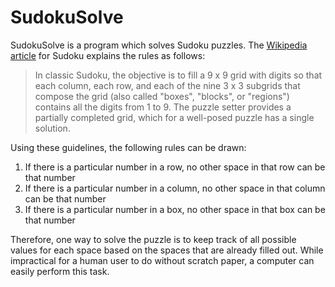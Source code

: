 # SudokuSolve

SudokuSolve is a program which solves Sudoku puzzles.
The [Wikipedia article](en.wikipedia.org/wiki/Sudoku) for Sudoku explains the rules as follows:

> In classic Sudoku, the objective is to fill a 9 x 9 grid with digits so that each column, each row, and each of the nine 3 x 3 subgrids that compose the grid (also called "boxes", "blocks", or "regions") contains all the digits from 1 to 9.
> The puzzle setter provides a partially completed grid, which for a well-posed puzzle has a single solution.

Using these guidelines, the following rules can be drawn:

1. If there is a particular number in a row, no other space in that row can be that number
2. If there is a particular number in a column, no other space in that column can be that number
3. If there is a particular number in a box, no other space in that box can be that number

Therefore, one way to solve the puzzle is to keep track of all possible values for each space based on the spaces that are already filled out.
While impractical for a human user to do without scratch paper, a computer can easily perform this task.
